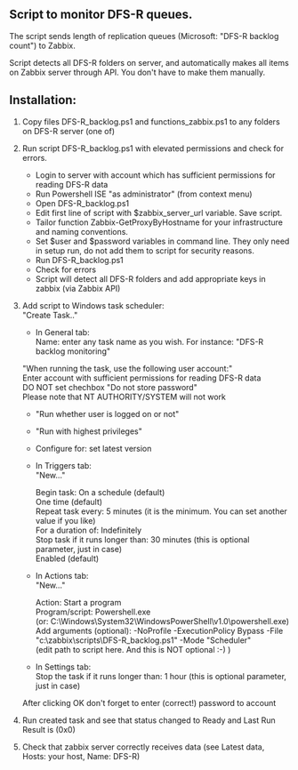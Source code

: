 ## Script to monitor DFS-R queues.

The script sends length of replication queues (Microsoft: "DFS-R backlog count") to Zabbix.

Script detects all DFS-R folders on server, and automatically makes all items on Zabbix server through API. You don't have to make them manually.


## Installation:

1. Copy files DFS-R_backlog.ps1 and functions_zabbix.ps1 to any folders on DFS-R server (one of)

2. Run script DFS-R_backlog.ps1 with elevated permissions and check for errors.<br>
    - Login to server with account which has sufficient permissions for reading DFS-R data
    - Run Powershell ISE "as administrator" (from context menu)
    - Open DFS-R_backlog.ps1
    - Edit first line of script with $zabbix_server_url variable. Save script.
    - Tailor function Zabbix-GetProxyByHostname for your infrastructure and naming conventions.
    - Set $user and $password variables in command line. They only need in setup run, do not add them to script for security reasons. 
    - Run DFS-R_backlog.ps1
    - Check for errors
    - Script will detect all DFS-R folders and add appropriate keys in zabbix (via Zabbix API)

3. Add script to Windows task scheduler:<br>
    "Create Task.."

    - In General tab:<br>
	Name: enter any task name as you wish. For instance: "DFS-R backlog monitoring"

	"When running the task, use the following user account:"<br>
	Enter account with sufficient permissions for reading DFS-R data<br>
	DO NOT set chechbox "Do not store password"<br>
	Please note that NT AUTHORITY/SYSTEM will not work
	
	- "Run whether user is logged on or not"

	- "Run with highest privileges"

	- Configure for: set latest version


    - In Triggers tab:<br>
        "New..."
	
        Begin task: On a schedule (default)<br>
        One time (default)<br>
        Repeat task every: 5 minutes (it is the minimum. You can set another value if you like)<br>
        For a duration of: Indefinitely<br>
        Stop task if it runs longer than: 30 minutes (this is optional parameter, just in case)<br>
        Enabled (default)

    - In Actions tab:<br>
        "New..."

        Action: Start a program<br>
        Program/script: Powershell.exe<br>
        (or: C:\Windows\System32\WindowsPowerShell\v1.0\powershell.exe)<br>
        Add arguments (optional): -NoProfile -ExecutionPolicy Bypass -File "c:\zabbix\scripts\DFS-R_backlog.ps1" -Mode "Scheduler"<br>
        (edit path to script here. And this is NOT optional :-) )<br>

    - In Settings tab:<br>
	Stop the task if it runs longer than: 1 hour (this is optional parameter, just in case)

    After clicking OK don't forget to enter (correct!) password to account

4. Run created task and see that status changed to Ready and Last Run Result is (0x0)

5. Check that zabbix server correctly receives data (see Latest data, Hosts: your host, Name: DFS-R)

